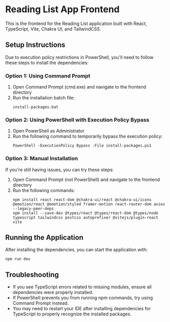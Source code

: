 # Reading List App Frontend

This is the frontend for the Reading List application built with React, TypeScript, Vite, Chakra UI, and TailwindCSS.

## Setup Instructions

Due to execution policy restrictions in PowerShell, you'll need to follow these steps to install the dependencies:

### Option 1: Using Command Prompt

1. Open Command Prompt (cmd.exe) and navigate to the frontend directory
2. Run the installation batch file:
   ```
   install-packages.bat
   ```

### Option 2: Using PowerShell with Execution Policy Bypass

1. Open PowerShell as Administrator 
2. Run the following command to temporarily bypass the execution policy:
   ```
   PowerShell -ExecutionPolicy Bypass -File install-packages.ps1
   ```

### Option 3: Manual Installation

If you're still having issues, you can try these steps:

1. Open Command Prompt (not PowerShell) and navigate to the frontend directory
2. Run the following commands:
   ```
   npm install react react-dom @chakra-ui/react @chakra-ui/icons @emotion/react @emotion/styled framer-motion react-router-dom axios --legacy-peer-deps
   npm install --save-dev @types/react @types/react-dom @types/node typescript tailwindcss postcss autoprefixer @vitejs/plugin-react vite
   ```

## Running the Application

After installing the dependencies, you can start the application with:

```
npm run dev
```

## Troubleshooting

- If you see TypeScript errors related to missing modules, ensure all dependencies were properly installed.
- If PowerShell prevents you from running npm commands, try using Command Prompt instead.
- You may need to restart your IDE after installing dependencies for TypeScript to properly recognize the installed packages. 
